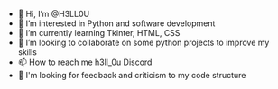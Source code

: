 
- 👋 Hi, I’m @H3LL0U
- 👀 I’m interested in Python and software development
- 🌱 I’m currently learning Tkinter, HTML, CSS
- 💞️ I’m looking to collaborate on some python projects to improve my skills 
- 📫 How to reach me h3ll_0u Discord
- 🤝 I'm looking for feedback and criticism to my code structure

